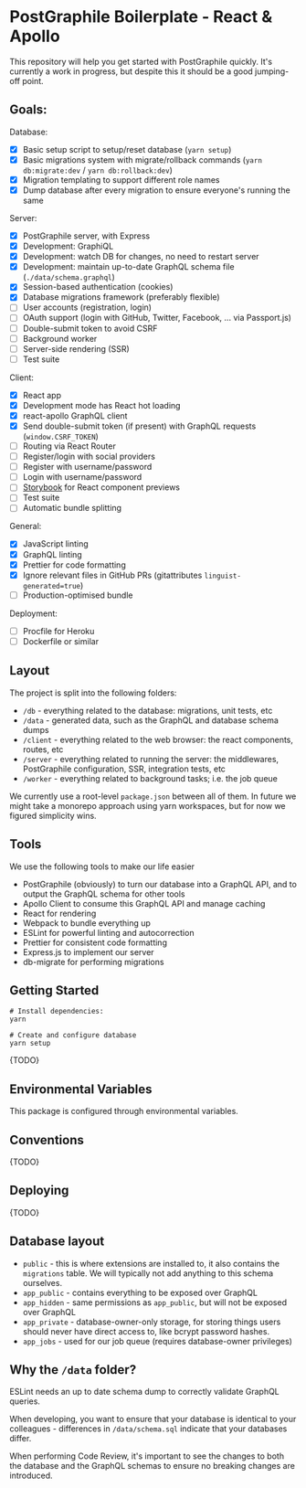 # PostGraphile Boilerplate - React & Apollo

This repository will help you get started with PostGraphile quickly. It's currently a work in progress, but despite this it should be a good jumping-off point.

## Goals:

Database:

- [x] Basic setup script to setup/reset database (`yarn setup`)
- [x] Basic migrations system with migrate/rollback commands (`yarn db:migrate:dev` / `yarn db:rollback:dev`)
- [x] Migration templating to support different role names
- [x] Dump database after every migration to ensure everyone's running the same

Server:

- [x] PostGraphile server, with Express
- [x] Development: GraphiQL
- [x] Development: watch DB for changes, no need to restart server
- [x] Development: maintain up-to-date GraphQL schema file (`./data/schema.graphql`)
- [x] Session-based authentication (cookies)
- [x] Database migrations framework (preferably flexible)
- [ ] User accounts (registration, login)
- [ ] OAuth support (login with GitHub, Twitter, Facebook, ... via Passport.js)
- [ ] Double-submit token to avoid CSRF
- [ ] Background worker
- [ ] Server-side rendering (SSR)
- [ ] Test suite

Client:

- [x] React app
- [x] Development mode has React hot loading
- [x] react-apollo GraphQL client
- [x] Send double-submit token (if present) with GraphQL requests (`window.CSRF_TOKEN`)
- [ ] Routing via React Router
- [ ] Register/login with social providers
- [ ] Register with username/password
- [ ] Login with username/password
- [ ] [Storybook](https://storybook.js.org/) for React component previews
- [ ] Test suite
- [ ] Automatic bundle splitting

General:

- [x] JavaScript linting
- [x] GraphQL linting
- [x] Prettier for code formatting
- [x] Ignore relevant files in GitHub PRs (gitattributes `linguist-generated=true`)
- [ ] Production-optimised bundle

Deployment:

- [ ] Procfile for Heroku
- [ ] Dockerfile or similar

## Layout

The project is split into the following folders:

- `/db` - everything related to the database: migrations, unit tests, etc
- `/data` - generated data, such as the GraphQL and database schema dumps
- `/client` - everything related to the web browser: the react components, routes, etc
- `/server` - everything related to running the server: the middlewares, PostGraphile configuration, SSR, integration tests, etc
- `/worker` - everything related to background tasks; i.e. the job queue

We currently use a root-level `package.json` between all of them. In future we
might take a monorepo approach using yarn workspaces, but for now we figured
simplicity wins.

## Tools

We use the following tools to make our life easier

- PostGraphile (obviously) to turn our database into a GraphQL API, and to output the GraphQL schema for other tools
- Apollo Client to consume this GraphQL API and manage caching
- React for rendering
- Webpack to bundle everything up
- ESLint for powerful linting and autocorrection
- Prettier for consistent code formatting
- Express.js to implement our server
- db-migrate for performing migrations

## Getting Started

```
# Install dependencies:
yarn

# Create and configure database
yarn setup
```

{TODO}

## Environmental Variables

This package is configured through environmental variables.

## Conventions

{TODO}

## Deploying

{TODO}

## Database layout

- `public` - this is where extensions are installed to, it also contains the `migrations` table. We will typically not add anything to this schema ourselves.
- `app_public` - contains everything to be exposed over GraphQL
- `app_hidden` - same permissions as `app_public`, but will not be exposed over GraphQL
- `app_private` - database-owner-only storage, for storing things users should never have direct access to, like bcrypt password hashes.
- `app_jobs` - used for our job queue (requires database-owner privileges)

## Why the `/data` folder?

ESLint needs an up to date schema dump to correctly validate GraphQL queries.

When developing, you want to ensure that your database is identical to your
colleagues - differences in `/data/schema.sql` indicate that your databases
differ.

When performing Code Review, it's important to see the changes to both the
database and the GraphQL schemas to ensure no breaking changes are introduced.
